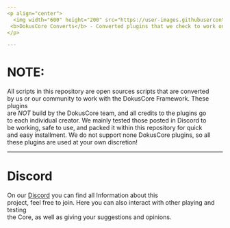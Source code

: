 ```yaml
---
<p align="center">
  <img width="600" height="200" src="https://user-images.githubusercontent.com/49053928/111937011-2e9b8080-8ac7-11eb-914a-a0d94380d611.gif"><br>
 <b>DokusCore Converts</b> - Converted plugins that we check to work on DokusCore.
</p>

---
```

# NOTE:
All scripts in this repository are open sources scripts that are converted <br>
by us or our community to work with the DokusCore Framework. These plugins <br>
are *NOT* build by the DokusCore team, and all credits to the plugins go <br>
to each individual creator. We mainly tested those posted in Discord to <br>
be working, safe to use, and packed it within this repository for quick <br>
and easy installment. We do not support none DokusCore plugins, so all <br>
these plugins are used at your own discretion!

---
# Discord
On our [Discord](https://discord.com/invite/ksQRq25Hcz) you can find all Information about this<br>
project, feel free to join. Here you can also interact with other playing and testing<br>
the Core, as well as giving your suggestions and opinions.
